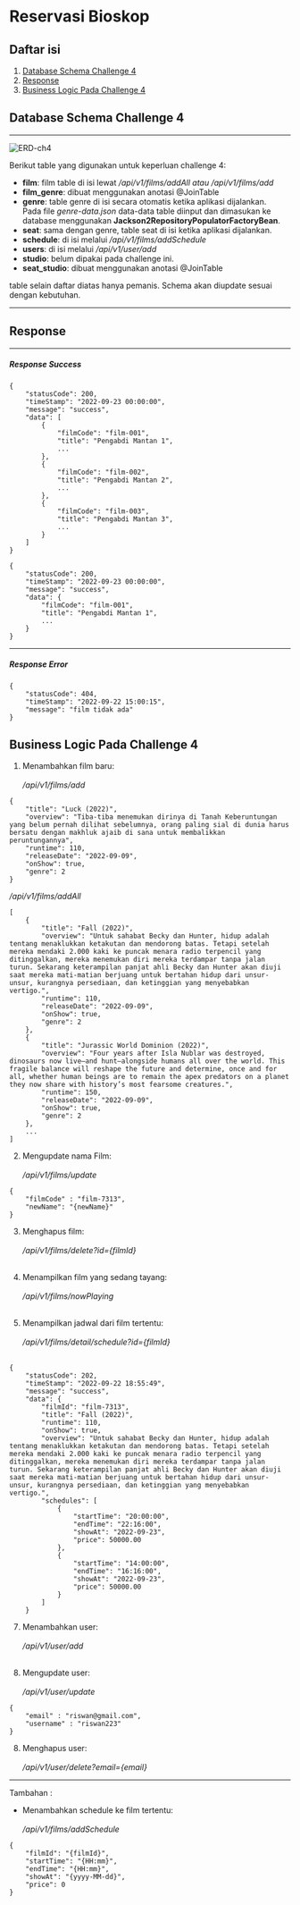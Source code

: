 # Reservasi Bioskop #

## Daftar isi ##
1. [Database Schema Challenge 4](#Database-Schema-Challenge-4)
2. [Response](#Response)
3. [Business Logic Pada Challenge 4](#Business-Logic-Pada-Challenge-4)


## Database Schema Challenge 4 ##
<hr>
<img src="https://user-images.githubusercontent.com/59663235/191777997-1c538aa0-d2c6-4bc8-8bfa-8c94105afabe.png" alt="ERD-ch4"/>
<br>
<p>Berikut table yang digunakan untuk keperluan challenge 4: </p>
<ul>
    <li><b>film</b>: film table di isi lewat <i>/api/v1/films/addAll atau /api/v1/films/add</i></li>
    <li><b>film_genre</b>: dibuat menggunakan anotasi @JoinTable</li>
    <li><b>genre</b>: table genre di isi secara otomatis ketika aplikasi dijalankan. 
    <br> Pada file <i>genre-data.json</i> data-data table diinput dan dimasukan ke database
    menggunakan <b>Jackson2RepositoryPopulatorFactoryBean</b>.</li>
    <li><b>seat</b>: sama dengan genre, table seat di isi ketika aplikasi dijalankan.</li>
    <li><b>schedule</b>: di isi melalui <i>/api/v1/films/addSchedule</i></li>
    <li><b>users</b>: di isi melalui <i>/api/v1/user/add</i></li>
    <li><b>studio</b>: belum dipakai pada challenge ini.</li>
    <li><b>seat_studio</b>: dibuat menggunakan anotasi @JoinTable</li>
</ul>
table selain daftar diatas hanya pemanis. Schema akan diupdate sesuai dengan kebutuhan.
<hr>

## Response ##
<hr>
<h5> Response Success </h5>

```
{
    "statusCode": 200,
    "timeStamp": "2022-09-23 00:00:00",
    "message": "success",
    "data": [
        {
            "filmCode": "film-001",
            "title": "Pengabdi Mantan 1",
            ...
        },
        {
            "filmCode": "film-002",
            "title": "Pengabdi Mantan 2",
            ...
        },
        {
            "filmCode": "film-003",
            "title": "Pengabdi Mantan 3",
            ...
        }
    ]
}
```
```
{
    "statusCode": 200,
    "timeStamp": "2022-09-23 00:00:00",
    "message": "success",
    "data": {
        "filmCode": "film-001",
        "title": "Pengabdi Mantan 1",
        ...
    }
}
```
<hr>
<h5> Response Error </h5>

```
{
    "statusCode": 404,
    "timeStamp": "2022-09-22 15:00:15",
    "message": "film tidak ada"
}
```
## Business Logic Pada Challenge 4 ##
1. Menambahkan film baru:<br><br>
<i>/api/v1/films/add</i>
```
{
    "title": "Luck (2022)",
    "overview": "Tiba-tiba menemukan dirinya di Tanah Keberuntungan yang belum pernah dilihat sebelumnya, orang paling sial di dunia harus bersatu dengan makhluk ajaib di sana untuk membalikkan peruntungannya",
    "runtime": 110,
    "releaseDate": "2022-09-09",
    "onShow": true,
    "genre": 2
}
```
<i>/api/v1/films/addAll</i>
```
[
    {
        "title": "Fall (2022)",
        "overview": "Untuk sahabat Becky dan Hunter, hidup adalah tentang menaklukkan ketakutan dan mendorong batas. Tetapi setelah mereka mendaki 2.000 kaki ke puncak menara radio terpencil yang ditinggalkan, mereka menemukan diri mereka terdampar tanpa jalan turun. Sekarang keterampilan panjat ahli Becky dan Hunter akan diuji saat mereka mati-matian berjuang untuk bertahan hidup dari unsur-unsur, kurangnya persediaan, dan ketinggian yang menyebabkan vertigo.",
        "runtime": 110,
        "releaseDate": "2022-09-09",
        "onShow": true,
        "genre": 2
    },
    {
        "title": "Jurassic World Dominion (2022)",
        "overview": "Four years after Isla Nublar was destroyed, dinosaurs now live—and hunt—alongside humans all over the world. This fragile balance will reshape the future and determine, once and for all, whether human beings are to remain the apex predators on a planet they now share with history’s most fearsome creatures.",
        "runtime": 150,
        "releaseDate": "2022-09-09",
        "onShow": true,
        "genre": 2
    },
    ...
]
```
2. Mengupdate nama Film: <br><br>
<i>/api/v1/films/update</i>
```
{
    "filmCode" : "film-7313",
    "newName": "{newName}"
}
```
3. Menghapus film: <br><br>
<i>/api/v1/films/delete?id={filmId}</i><br><br>

4. Menampilkan film yang sedang tayang: <br><br>
<i>/api/v1/films/nowPlaying</i><br><br>

5. Menampilkan jadwal dari film tertentu: <br><br>
<i>/api/v1/films/detail/schedule?id={filmId}</i><br><br>
```
{
    "statusCode": 202,
    "timeStamp": "2022-09-22 18:55:49",
    "message": "success",
    "data": {
        "filmId": "film-7313",
        "title": "Fall (2022)",
        "runtime": 110,
        "onShow": true,
        "overview": "Untuk sahabat Becky dan Hunter, hidup adalah tentang menaklukkan ketakutan dan mendorong batas. Tetapi setelah mereka mendaki 2.000 kaki ke puncak menara radio terpencil yang ditinggalkan, mereka menemukan diri mereka terdampar tanpa jalan turun. Sekarang keterampilan panjat ahli Becky dan Hunter akan diuji saat mereka mati-matian berjuang untuk bertahan hidup dari unsur-unsur, kurangnya persediaan, dan ketinggian yang menyebabkan vertigo.",
        "schedules": [
            {
                "startTime": "20:00:00",
                "endTime": "22:16:00",
                "showAt": "2022-09-23",
                "price": 50000.00
            },
            {
                "startTime": "14:00:00",
                "endTime": "16:16:00",
                "showAt": "2022-09-23",
                "price": 50000.00
            }
        ]
    }
```

7. Menambahkan user: <br><br>
<i>/api/v1/user/add</i><br><br>

8. Mengupdate user: <br><br>
<i>/api/v1/user/update</i>
```
{
    "email" : "riswan@gmail.com",
    "username" : "riswan223"
}
```
8. Menghapus user: <br><br>
<i>/api/v1/user/delete?email={email}</i>

----
Tambahan : 

* Menambahkan schedule ke film tertentu: <br><br>
<i>/api/v1/films/addSchedule</i>
```
{
    "filmId": "{filmId}",
    "startTime": "{HH:mm}",
    "endTime": "{HH:mm}",
    "showAt": "{yyyy-MM-dd}",
    "price": 0
}
```





